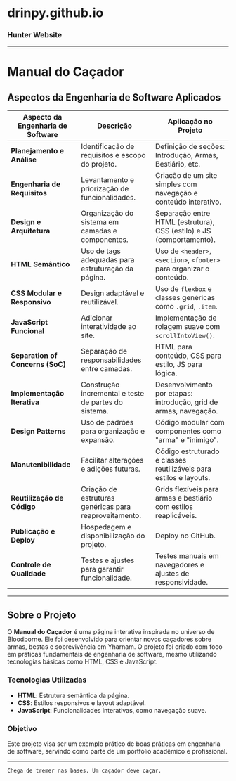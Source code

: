 # drinpy.github.io
### Hunter Website
---

# Manual do Caçador

## Aspectos da Engenharia de Software Aplicados

| **Aspecto da Engenharia de Software** | **Descrição** | **Aplicação no Projeto** |
|----------------------------------------|---------------|--------------------------|
| **Planejamento e Análise** | Identificação de requisitos e escopo do projeto. | Definição de seções: Introdução, Armas, Bestiário, etc. |
| **Engenharia de Requisitos** | Levantamento e priorização de funcionalidades. | Criação de um site simples com navegação e conteúdo interativo. |
| **Design e Arquitetura** | Organização do sistema em camadas e componentes. | Separação entre HTML (estrutura), CSS (estilo) e JS (comportamento). |
| **HTML Semântico** | Uso de tags adequadas para estruturação da página. | Uso de `<header>`, `<section>`, `<footer>` para organizar o conteúdo. |
| **CSS Modular e Responsivo** | Design adaptável e reutilizável. | Uso de `flexbox` e classes genéricas como `.grid`, `.item`. |
| **JavaScript Funcional** | Adicionar interatividade ao site. | Implementação de rolagem suave com `scrollIntoView()`. |
| **Separation of Concerns (SoC)** | Separação de responsabilidades entre camadas. | HTML para conteúdo, CSS para estilo, JS para lógica. |
| **Implementação Iterativa** | Construção incremental e teste de partes do sistema. | Desenvolvimento por etapas: introdução, grid de armas, navegação. |
| **Design Patterns** | Uso de padrões para organização e expansão. | Código modular com componentes como "arma" e "inimigo". |
| **Manutenibilidade** | Facilitar alterações e adições futuras. | Código estruturado e classes reutilizáveis para estilos e layouts. |
| **Reutilização de Código** | Criação de estruturas genéricas para reaproveitamento. | Grids flexíveis para armas e bestiário com estilos reaplicáveis. |
| **Publicação e Deploy** | Hospedagem e disponibilização do projeto. | Deploy no GitHub. |
| **Controle de Qualidade** | Testes e ajustes para garantir funcionalidade. | Testes manuais em navegadores e ajustes de responsividade. |

---

## Sobre o Projeto

O **Manual do Caçador** é uma página interativa inspirada no universo de Bloodborne. Ele foi desenvolvido para orientar novos caçadores sobre armas, bestas e sobrevivência em Yharnam. O projeto foi criado com foco em práticas fundamentais de engenharia de software, mesmo utilizando tecnologias básicas como HTML, CSS e JavaScript.

### Tecnologias Utilizadas

- **HTML**: Estrutura semântica da página.
- **CSS**: Estilos responsivos e layout adaptável.
- **JavaScript**: Funcionalidades interativas, como navegação suave.

### Objetivo

Este projeto visa ser um exemplo prático de boas práticas em engenharia de software, servindo como parte de um portfólio acadêmico e profissional.

---
`Chega de tremer nas bases. Um caçador deve caçar.`
